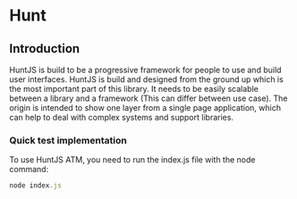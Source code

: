 # Hunt

## Introduction

HuntJS is build to be a progressive framework for people to use and build user interfaces. HuntJS is build and designed from the ground up which is the most important part of this library. It needs to be easily scalable between a library and a framework (This can differ between use case). The origin is intended to show one layer from a single page application, which can help to deal with complex systems and support libraries.

### Quick test implementation
To use HuntJS ATM, you need to run the index.js file with the node command:
```TypeScript
node index.js
```
